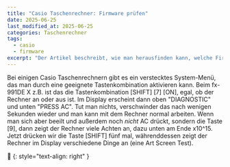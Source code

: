 ```yaml
---
title: "Casio Taschenrechner: Firmware prüfen"
date: 2025-06-25
last_modified_at: 2025-06-25
categories: Taschenrechner
tags:
  - casio
  - firmware
excerpt: "Der Artikel beschreibt, wie man herausfinden kann, welche Firmware auf einigen Casio Taschenrechnern installiert ist."
---
```


Bei einigen Casio Taschenrechnern gibt es ein verstecktes System-Menü, das man durch eine geeignete Tastenkombination aktivieren kann. Beim fx-991DE X z.B. ist das die Tastenkombination [SHIFT] [7] [ON], egal, ob der Rechner an oder aus ist.
Im Display erscheint dann oben "DIAGNOSTIC" und unten "PRESS AC". Tut man nichts, verschwinder das nach wenigen Sekunden wieder und man kann mit dem Rechner normal arbeiten.
Wenn man sich aber beeilt und außerdem noch *nicht* AC drückt, sondern die Taste [9], dann zeigt der Rechner viele Achten an, dazu unten am Ende x10^15.
Jetzt drücken wir die Taste [SHIFT] fünf mal, währenddessen zeigt der Rechner im Display verschiedene Dinge an (eine Art Screen Test).




🔲
{: style="text-align: right" }